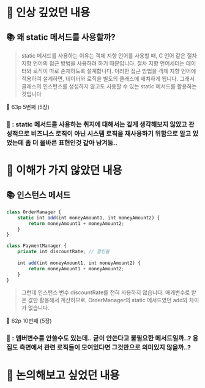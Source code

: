 # 📌 인상 깊었던 내용

## **📚 왜 static 메서드를 사용할까?**

> static 메서드를 사용하는 이유는 객체 지향 언어를 사용할 때, C 언어 같은 절차 지향 언어의 접근 방법을 사용하려 하기 때문입니다. 절차 지향 언어세더는 데이터와 로직이 따로 존재하도록 설계합니다. 이러한 접근 방법을 객체 지향 언어에 적용하여 설계하면, 데이터와 로직을 별도의 클래스에 배치하게 됩니다. 그래서 클래스의 인스턴스를 생성하지 않고도 사용할 수 있는 static 메서드를 활용하는 것입니다

📕 63p 5번째 (5장)
> 

### **🧐 : static 메서드를 사용하는 취지에 대해서는 깊게 생각해보지 않았고 관성적으로 비즈니스 로직이 아닌 시스템 로직을 재사용하기 위함으로 알고 있었는데 좀 더 올바른 표현인것 같아 남겨둠..**

# 📌 이해가 가지 않았던 내용

## **📚 인스턴스 메서드**

```jsx
class OrderManager {
	static int add(int moneyAmount1, int moneyAmount2) {
		return moneyAmount1 + moneyAmount2;
	}
}

class PaymentManager {
	private int discountRate; // 할인율
	
	int add(int moneyAmount1, int moneyAmount2) {
		return moneyAmount1 + moneyAmount2;
	}
}
```

> 그런데 인스턴스 변수 discountRate를 전혀 사용하지 않습니다. 매개변수로 받은 값만 활용해서 계산하므로, OrderManager의 static 메서드였던 add와 차이가 없습니다.

📕 62p 10번째 (5장)
> 

### **🧐 : 멤버변수를 안쓸수도 있는데.. 굳이 안쓴다고 불필요한 메서드일까..? 응집도 측면에서 관련 로직들이 모여있다면 그것만으로 의미있지 않을까..?**

# 📌 논의해보고 싶었던 내용
